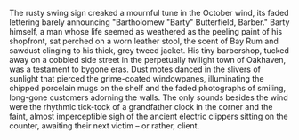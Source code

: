 The rusty swing sign creaked a mournful tune in the October wind, its faded lettering barely announcing "Bartholomew "Barty" Butterfield, Barber."  Barty himself, a man whose life seemed as weathered as the peeling paint of his shopfront, sat perched on a worn leather stool, the scent of Bay Rum and sawdust clinging to his thick, grey tweed jacket.  His tiny barbershop, tucked away on a cobbled side street in the perpetually twilight town of Oakhaven, was a testament to bygone eras.  Dust motes danced in the slivers of sunlight that pierced the grime-coated windowpanes, illuminating the chipped porcelain mugs on the shelf and the faded photographs of smiling, long-gone customers adorning the walls. The only sounds besides the wind were the rhythmic tick-tock of a grandfather clock in the corner and the faint, almost imperceptible sigh of the ancient electric clippers sitting on the counter, awaiting their next victim – or rather, client.
